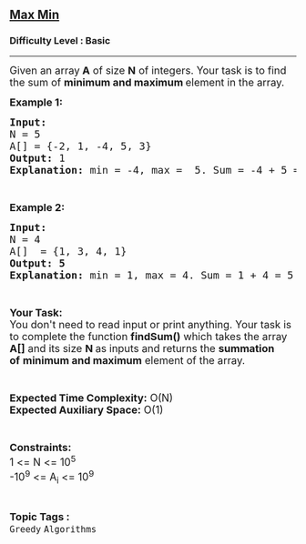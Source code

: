 <h2><a href="https://www.geeksforgeeks.org/problems/max-min/1?page=3&difficulty=School,Basic&sortBy=submissions">Max Min</a></h2><h3>Difficulty Level : Basic</h3><hr><div class="problems_problem_content__Xm_eO"><p><span style="font-size:18px">Given an array<strong> A</strong> of size <strong>N</strong> of integers. Your task is to find the sum of&nbsp;<strong>minimum and maximum </strong>element&nbsp;in the&nbsp;array.</span></p>

<p><span style="font-size:18px"><strong>Example 1:</strong></span></p>

<pre><span style="font-size:18px"><strong>Input:</strong>
N = 5
A[] = {</span><span style="font-size:18px">-2, 1, -4, 5, 3}
<strong>Output: </strong>1
<strong>Explanation:</strong> min = -4, max =  5. Sum = -4 + 5 = 1</span></pre>

<p>&nbsp;</p>

<p><span style="font-size:18px"><strong>Example 2:</strong></span></p>

<pre><span style="font-size:18px"><strong>Input:</strong>
N = 4
A[]  = {</span><span style="font-size:18px">1, 3, 4, 1}
<strong>Output: 5
Explanation:</strong> min = 1, max = 4. Sum = 1 + 4 = 5
</span></pre>

<p>&nbsp;</p>

<p><span style="font-size:18px"><strong>Your Task:&nbsp;&nbsp;</strong><br>
You don't need to read input or print anything. Your task is to complete the function <strong>findSum()</strong>&nbsp;which takes the array <strong>A[]</strong> and its size <strong>N</strong><strong> </strong>as inputs and returns the <strong>summation of</strong>&nbsp;<strong>minimum and maximum</strong> element of the&nbsp;array.</span></p>

<p>&nbsp;</p>

<p><span style="font-size:18px"><strong>Expected Time Complexity:</strong> O(N)<br>
<strong>Expected Auxiliary Space:</strong> O(1)</span></p>

<p>&nbsp;</p>

<p><span style="font-size:18px"><strong>Constraints:</strong><br>
1 &lt;= N &lt;= 10<sup>5</sup><br>
-10<sup>9</sup> &lt;= A<sub>i</sub> &lt;= 10<sup>9</sup></span></p>
</div><br><p><span style=font-size:18px><strong>Topic Tags : </strong><br><code>Greedy</code>&nbsp;<code>Algorithms</code>&nbsp;
